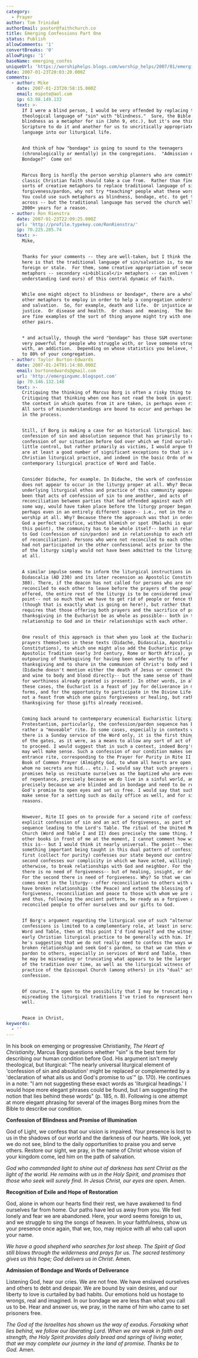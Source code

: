 ```yaml
---
category:
  - Prayer
author: Tom Trinidad
authorEmail: pastor@faithchurch.co
title: Emerging Confessions Part One
status: Publish
allowComments: '1'
convertBreaks: '0'
allowPings: '1'
baseName: emerging_confes
uniqueUrl: 'https://worshiphelps.blogs.com/worship_helps/2007/01/emerging_confes.html '
date: 2007-01-23T20:03:20.000Z
comments:
  - author: Mike
    date: 2007-01-23T20:58:15.000Z
    email: mspote@aol.com
    ip: 63.98.149.133
    text: >-
      If I were a blind person, I would be very offended by replacing the
      theological language of "sin" with "blindness."  Sure, the Bible uses
      blindness as a metaphor for sin (John 9, etc.), but it's one thing for
      Scripture to do it and another for us to uncritically appropriate such
      language into our liturgical life.


      And think of how "bondage" is going to sound to the teenagers
      (chronologically or mentally) in the congregations.  "Admission of
      Bondage?"  Come on!


      Marcus Borg is hardly the person worship planners who are committed to
      classic Christian faith should take a cue from.  Rather than finding all
      sorts of creative metaphors to replace traditional language of sin and
      forgiveness/pardon, why not try *teaching* people what these words mean? 
      You could use such metaphors as blindness, bondage, etc. to get the point
      across -- but the traditional language has served the church well for
      2000+ years for a reason.
  - author: Ron Rienstra
    date: 2007-01-23T22:09:25.000Z
    url: 'http://profile.typekey.com/RonRienstra/'
    ip: 70.225.205.74
    text: >-
      Mike,


      Thanks for your comments -- they are well-taken, but I think the lesson
      here is that the traditional language of sin/salvation is, to many people,
      foreign or stale.  For them, some creative appropriation of secondary
      metaphors -- secondary <i>biblical</i> metaphors -- can enliven their
      understanding (and ours) of this central dynamic of faith.  


      While one might object to blindness or bondage*, there are a whole host of
      other metaphors to employ in order to help a congregation understand sin
      and salvation.  So, for example, death and life.  Or injustice and
      justice.  Or disease and health.  Or chaos and  meaning.  The Borg prayers
      are fine examples of the sort of thing anyone might try with one of these
      other pairs.


      * and actually, though the word "bondage" has those S&M overtones, it is
      very powerful for people who struggle with, or love someone struggling
      with, an addiction.  Depending on whose statistics you believe, that's up
      to 80% of your congregation.
  - author: Taylor Burton-Edwards
    date: 2007-01-24T01:14:08.000Z
    email: burtonedwards@gmail.com
    url: 'http://emergingumc.blogspot.com'
    ip: 70.146.132.148
    text: >-
      Critiquing the thinking of Marcus Borg is often a risky thing to do.
      Critiquing that thinking when one has not read the book in question, nor
      the context in which quotes from it are taken, is perhaps even riskier.
      All sorts of misunderstandings are bound to occur and perhaps be worsened
      in the process.


      Still, if Borg is making a case for an historical liturgical basis of a
      confession of sin and absolution sequence that has primarily to do with a
      confession of our situation before God over which we find ourselves with
      little control, but rather primarily as victims, I would argue that there
      are at least a good number of significant exceptions to that in early
      Christian liturgical practice, and indeed in the basic Ordo of most
      contemporary liturgical practice of Word and Table.


      Consider Didache, for example. In Didache, the work of confession of sin
      does not appear to occur in the liturgy proper at all. Why? Because the
      underlying liturgical ethos and practice of this community appears to have
      been that acts of confession of sin to one another, and acts of
      reconciliation between parties that had offended against each other in
      some way, would have taken place before the liturgy proper began, and
      perhaps even in an entirely different space-- i.e., not in the context of
      worship at all. Why? Because there the approach was that in order to offer
      God a perfect sacrifice, without blemish or spot (Malachi is quoted to
      this point), the community has to be whole itself-- both in relationship
      to God (confession of sin/pardon) and in relationship to each other (acts
      of reconciliation). Persons who were not reconciled to each other, and who
      had not participated in the other confessional acts prior to the beginning
      of the liturgy simply would not have been admitted to the liturgy itself
      at all.


      A similar impulse seems to inform the liturgical instructions in both
      Didascalia (AD 230) and its later recension as Apostolic Constitutions (AD
      380). There, if the deacon has not called for persons who are not
      reconciled to each other to leave before the prayers of the people are
      offered, the entire rest of the liturgy is to be considered invalid. The
      point-- not so much that we have to get rid of people or fence the table
      (though that is exactly what is going on here!), but rather that God
      requires that those offering both prayers and the sacrifice of praise and
      thanksgiving in the Eucharist be as whole as possible-- both in their
      relationship to God and in their relationships with each other. 


      One result of this approach is that when you look at the Eucharistic
      prayers themselves in these texts (Didache, Didascalia, Apostolic
      Constitutions), to which one might also add the Eucharistic prayers in
      Apostolic Tradition (early 3rd century, Rome or North Africa), you see an
      outpouring of thanksgiving for having been made worthy to offer
      thanksgiving and to share in the communion of Christ's body and blood
      (Didache doesn't mention either the death of Jesus or connect the bread
      and wine to body and blood directly-- but the same sense of thanksgiving
      for worthiness already granted is present). In other words, in all of
      these cases, the Eucharist is a feast of joy for deliverance in many
      forms, and for the opportunity to participate in the Divine Life-- it was
      not a feast from which one gains forgiveness or healing, but rather
      thanksgiving for those gifts already received. 


      Coming back around to contemporary ecumenical Eucharistic liturgies. In
      Protestantism, particularly, the confession/pardon sequence has become
      rather a "moveable" rite. In some cases, especially in contexts where
      there is a Sunday service of the Word only, it is the first thing done out
      of the gates, as it were, as a means to allow any sort of act of worship
      to proceed. I would suggest that in such a context, indeed Borg's approach
      may well make sense. Such a confession of our condition makes sense as an
      entrance rite, corresponding to the Prayer for Purity in Rite II of the
      Book of Common Prayer (Almighty God, to whom all hearts are open, from
      whom no secrets are hid... etc.). I would say that such prayers and
      promises help us resituate ourselves as the baptized who are ever in need
      of repentance, precisely because we do live in a sinful world, and
      precisely because we are blinded and in bondage and need to be reminded of
      God's promise to open eyes and set us free. I would say that such prayers
      make sense for a setting such as daily office as well, and for similar
      reasons.


      However, Rite II goes on to provide for a second rite of confession-- an
      explicit confession of sin and an act of forgiveness, as part of the
      sequence leading to the Lord's Table. The ritual of the United Methodist
      Church (Word and Table I and II) does precisely the same thing. Not having
      other books in front of me at the moment, I cannot comment how widespread
      this is-- but I would think it nearly universal. The point-- there is
      something important being taught in this dual pattern of confession. The
      first (collect for purity) confesses our state beyond our control. The
      second confesses our complicity in which we have acted, willingly or
      otherwise, to break relationships with God and neighbor. For the first
      there is no need of forgiveness-- but of healing, insight, or deliverance.
      For the second there is need of forgiveness. Why? So that we can do what
      comes next in the liturgy-- offer reconciliation to others with whom we
      have broken relationships (the Peace) and extend the blessing of
      forgiveness, reconciliation and peace to those with whom we are at peace,
      and thus, following the ancient pattern, be ready as a forgiven and
      reconciled people to offer ourselves and our gifts to God. 


      If Borg's argument regarding the liturgical use of such "alternative"
      confessions is limited to a complementary role, at least in services of
      Word and Table, then at this point I'd find myself and the witness of
      early Christian liturgical practice to be generally with him. If, however,
      he's suggesting that we do not really need to confess the ways we've
      broken relationship and seek God's pardon, so that we can then offer
      pardon to others, especially in services of Word and Table, then I think
      he may be misreading or truncating what appears to be the larger witness
      of the tradition over time, as well as the liturgical witness of the
      practice of the Episcopal Church (among others) in its "dual" acts of
      confession. 


      Of course, I'm open to the possibility that I may be truncating or
      misreading the liturgical traditions I've tried to represent here as
      well. 


      Peace in Christ,
keywords:
  - ''
---
```

In his book on emerging or progressive Christianity, _The Heart of Christianity_, Marcus Borg questions whether "sin" is the best term for describing our human condition before God. His argument isn't merely theological, but liturgical: "The nearly universal liturgical element of 'confession of sin and absolution' might be replaced or complemented by a 'declaration of what ails us and God's promise to us'" (p. 170). He continues in a note: "I am not suggesting these exact words as 'liturgical headings.' I would hope more elegant phrases could be found, but I am suggesting the notion that lies behind these words" (p. 185, n. 8). Following is one attempt at more elegant phrasing for several of the images Borg mines from the Bible to describe our condition.

**Confession of Blindness and Promise of Illumination**

God of Light, we confess that our vision is impaired. Your presence is lost to us in the shadows of our world and the darkness of our hearts. We look, yet we do not see, blind to the daily opportunities to praise you and serve others. Restore our sight, we pray, in the name of Christ whose vision of your kingdom come, led him on the path of salvation.

_God who commanded light to shine out of darkness has sent Christ as the light of the world. He remains with us in the Holy Spirit, and promises that those who seek will surely find. In Jesus Christ, our eyes are open._ Amen.

**Recognition of Exile and Hope of Restoration**

God, alone in whom our hearts find their rest, we have awakened to find ourselves far from home. Our paths have led us away from you. We feel lonely and fear we are abandoned. Here, your word seems foreign to us, and we struggle to sing the songs of heaven. In your faithfulness, show us your presence once again, that we, too, may rejoice with all who call upon your name.

_We have a good shepherd who searches for lost sheep. The Spirit of God still blows through the wilderness and prays for us. The sacred testimony gives us this hope; God delivers us in Christ_. Amen.

**Admission of Bondage and Words of Deliverance**

Listening God, hear our cries. We are not free. We have enslaved ourselves and others to debt and despair. We are bound by vain desires, and our liberty to love is curtailed by bad habits. Our emotions hold us hostage to wrongs, real and imagined. In our bondage we are less than what you call us to be. Hear and answer us, we pray, in the name of him who came to set prisoners free.

_The God of the Israelites has shown us the way of exodus. Forsaking what lies behind, we follow our liberating Lord. When we are weak in faith and strength, the Holy Spirit provides daily bread and springs of living water, that we may complete our journey in the land of promise. Thanks be to God._ Amen.